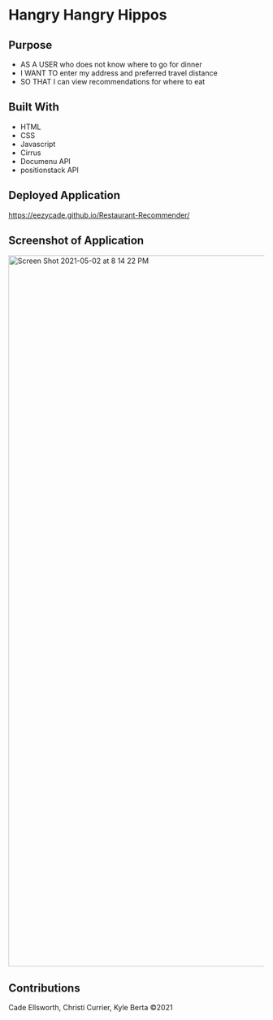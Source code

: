 # Hangry Hangry Hippos

## Purpose

- AS A USER who does not know where to go for dinner
- I WANT TO enter my address and preferred travel distance
- SO THAT I can view recommendations for where to eat

## Built With

- HTML
- CSS
- Javascript
- Cirrus
- Documenu API
- positionstack API

## Deployed Application

https://eezycade.github.io/Restaurant-Recommender/

## Screenshot of Application

<img width="1401" alt="Screen Shot 2021-05-02 at 8 14 22 PM" src="https://user-images.githubusercontent.com/79948400/116838840-c1c6dc00-ab84-11eb-9653-bae9499b45ee.png">

## Contributions

Cade Ellsworth, Christi Currier, Kyle Berta ©2021
